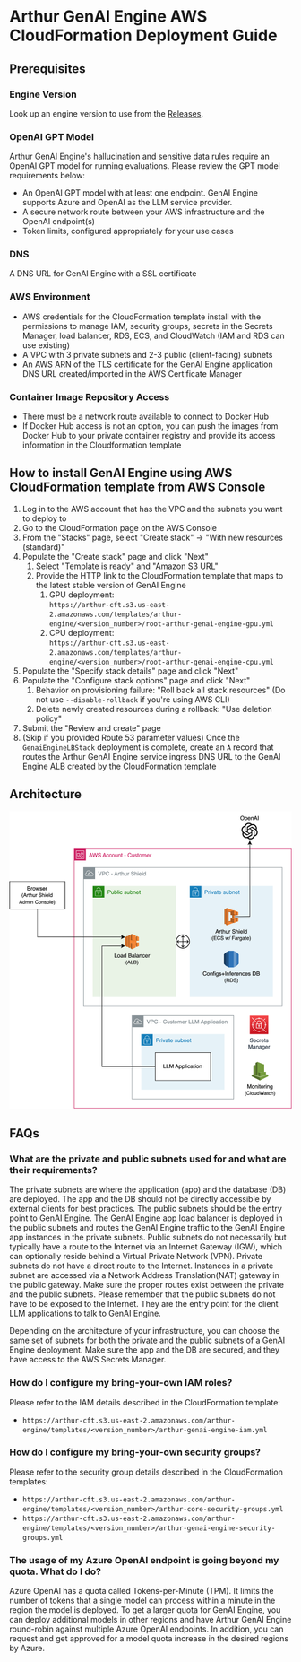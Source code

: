 # Arthur GenAI Engine AWS CloudFormation Deployment Guide

## Prerequisites

### Engine Version
Look up an engine version to use from the [Releases](https://github.com/arthur-ai/arthur-engine-temp/releases).

### OpenAI GPT Model
Arthur GenAI Engine's hallucination and sensitive data rules require an OpenAI GPT model for running evaluations.
Please review the GPT model requirements below:
* An OpenAI GPT model with at least one endpoint. GenAI Engine supports Azure and OpenAI as the LLM service provider.
* A secure network route between your AWS infrastructure and the OpenAI endpoint(s)
* Token limits, configured appropriately for your use cases

### DNS
A DNS URL for GenAI Engine with a SSL certificate

### AWS Environment
* AWS credentials for the CloudFormation template install with the permissions to manage IAM, security groups, secrets
in the Secrets Manager, load balancer, RDS, ECS, and CloudWatch (IAM and RDS can use existing)
* A VPC with 3 private subnets and 2-3 public (client-facing) subnets
* An AWS ARN of the TLS certificate for the GenAI Engine application DNS URL created/imported in the AWS Certificate Manager

### Container Image Repository Access
* There must be a network route available to connect to Docker Hub
* If Docker Hub access is not an option, you can push the images from Docker Hub to your private container registry and provide its access information in the Cloudformation template

## How to install GenAI Engine using AWS CloudFormation template from AWS Console

1. Log in to the AWS account that has the VPC and the subnets you want to deploy to
2. Go to the CloudFormation page on the AWS Console
3. From the "Stacks" page, select "Create stack" -> "With new resources (standard)"
4. Populate the "Create stack" page and click "Next"
   1. Select "Template is ready" and "Amazon S3 URL"
   2. Provide the HTTP link to the CloudFormation template that maps to the latest stable version of GenAI Engine
      1. GPU deployment:<br>
      `https://arthur-cft.s3.us-east-2.amazonaws.com/templates/arthur-engine/<version_number>/root-arthur-genai-engine-gpu.yml`
      2. CPU deployment:<br>
      `https://arthur-cft.s3.us-east-2.amazonaws.com/templates/arthur-engine/<version_number>/root-arthur-genai-engine-cpu.yml`
5. Populate the "Specify stack details" page and click "Next"
6. Populate the "Configure stack options" page and click "Next"
   1. Behavior on provisioning failure: "Roll back all stack resources" (Do not use `--disable-rollback` if you're using AWS CLI)
   2. Delete newly created resources during a rollback: "Use deletion policy"
7. Submit the "Review and create" page
8. (Skip if you provided Route 53 parameter values) Once the `GenaiEngineLBStack` deployment is complete, create an `A` record that routes the Arthur GenAI Engine service
   ingress DNS URL to the GenAI Engine ALB created by the CloudFormation template

## Architecture
![alt text](images/genai-engine-architecture-diagram.png "GenAI Engine Architecture")

## FAQs
### What are the private and public subnets used for and what are their requirements?

The private subnets are where the application (app) and the database (DB) are deployed. The app and the DB should not
be directly accessible by external clients for best practices. The public subnets should be the entry point to GenAI Engine.
The GenAI Engine app load balancer is deployed in the public subnets and routes the GenAI Engine traffic to the GenAI Engine app
instances in the private subnets. Public subnets do not necessarily but typically have a route to the Internet via an
Internet Gateway (IGW), which can optionally reside behind a Virtual Private Network (VPN). Private subnets do not
have a direct route to the Internet. Instances in a private subnet are accessed via a Network Address Translation(NAT)
gateway in the public gateway. Make sure the proper routes exist between the private and the public subnets. Please
remember that the public subnets do not have to be exposed to the Internet. They are the entry point for the client LLM
applications to talk to GenAI Engine.

Depending on the architecture of your infrastructure, you can choose the same set of subnets for both the private and
the public subnets of a GenAI Engine deployment. Make sure the app and the DB are secured, and they have access to the AWS
Secrets Manager.

### How do I configure my bring-your-own IAM roles?

Please refer to the IAM details described in the CloudFormation template:
* `https://arthur-cft.s3.us-east-2.amazonaws.com/arthur-engine/templates/<version_number>/arthur-genai-engine-iam.yml`

### How do I configure my bring-your-own security groups?

Please refer to the security group details described in the CloudFormation templates:
* `https://arthur-cft.s3.us-east-2.amazonaws.com/arthur-engine/templates/<version_number>/arthur-core-security-groups.yml`
* `https://arthur-cft.s3.us-east-2.amazonaws.com/arthur-engine/templates/<version_number>/arthur-genai-engine-security-groups.yml`

### The usage of my Azure OpenAI endpoint is going beyond my quota. What do I do?

Azure OpenAI has a quota called Tokens-per-Minute (TPM). It limits the number of tokens that a single model can process
within a minute in the region the model is deployed. To get a larger quota for GenAI Engine, you can deploy additional
models in other regions and have Arthur GenAI Engine round-robin against multiple Azure OpenAI endpoints. In addition, you can
request and get approved for a model quota increase in the desired regions by Azure.
